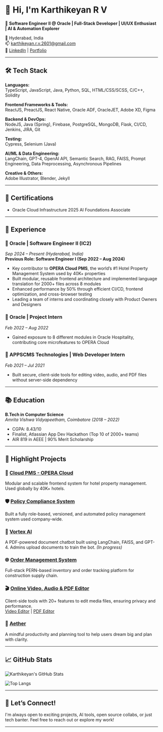 # 👋 Hi, I'm Karthikeyan R V

🎯 **Software Engineer II @ Oracle | Full-Stack Developer | UI/UX Enthusiast | AI & Automation Explorer**

📍 Hyderabad, India  
📫 [karthikeyan.r.v.2601@gmail.com](mailto:karthikeyan.r.v.2601@gmail.com)  
🔗 [LinkedIn](https://www.linkedin.com/in/karthikeyan-r-v-549b861b6) | [Portfolio](#)

---

## 🛠️ Tech Stack

**Languages:**  
TypeScript, JavaScript, Java, Python, SQL, HTML/CSS/SCSS, C/C++, Solidity

**Frontend Frameworks & Tools:**  
ReactJS, PreactJS, React Native, Oracle ADF, OracleJET, Adobe XD, Figma

**Backend & DevOps:**  
NodeJS, Java (Spring), Firebase, PostgreSQL, MongoDB, Flask, CI/CD, Jenkins, JIRA, Git

**Testing:**  
Cypress, Selenium (Java)

**AI/ML & Data Engineering:**  
LangChain, GPT-4, OpenAI API, Semantic Search, RAG, FAISS, Prompt Engineering, Data Preprocessing, Asynchronous Pipelines

**Creative & Others:**  
Adobe Illustrator, Blender, Jekyll

---

## 🧠 Certifications

- Oracle Cloud Infrastructure 2025 AI Foundations Associate

---

## 💼 Experience

### 🔹 Oracle | Software Engineer II (IC2)
*Sep 2024 – Present (Hyderabad, India)*  
**Previous Role: Software Engineer I (Sep 2022 – Aug 2024)**

- Key contributor to **OPERA Cloud PMS**, the world’s #1 Hotel Property Management System used by 40K+ properties
- Built modular, reusable frontend architecture and implemented language translation for 2000+ files across 8 modules
- Enhanced performance by 50% through efficient CI/CD, frontend optimization, and cross-browser testing
- Leading a team of interns and coordinating closely with Product Owners and Designers

### 🔹 Oracle | Project Intern
*Feb 2022 – Aug 2022*

- Gained exposure to 8 different modules in Oracle Hospitality, contributing core microfeatures to OPERA Cloud

### 🔹 APPSCMS Technologies | Web Developer Intern
*Feb 2021 – Jul 2021*

- Built secure, client-side tools for editing video, audio, and PDF files without server-side dependency

---

## 📚 Education

**B.Tech in Computer Science**  
*Amrita Vishwa Vidyapeetham, Coimbatore (2018 – 2022)*  
- CGPA: 8.43/10  
- Finalist, Atlassian App Dev Hackathon (Top 10 of 2000+ teams)  
- AIR 819 in AEEE | 90% Merit Scholarship  

---

## 🚀 Highlight Projects

### 🏨 [Cloud PMS - OPERA Cloud](#)
Modular and scalable frontend system for hotel property management. Used globally by 40K+ hotels.

### 🛡️ [Policy Compliance System](#)
Built a fully role-based, versioned, and automated policy management system used company-wide.

### 🧠 [Vortex AI](#)
A PDF-powered document chatbot built using LangChain, FAISS, and GPT-4. Admins upload documents to train the bot. *(In progress)*

### 🌐 [Order Management System](#)
Full-stack PERN-based inventory and order tracking platform for construction supply chain.

### 🎬 [Online Video, Audio & PDF Editor](#)
Client-side tools with 20+ features to edit media files, ensuring privacy and performance.  
[Video Editor](#) | [PDF Editor](#)

### 🎯 [Aether](#)
A mindful productivity and planning tool to help users dream big and plan with clarity.  

---

## 📈 GitHub Stats

![Karthikeyan's GitHub Stats](https://github-readme-stats.vercel.app/api?KarthikeyanRV2601&show_icons=true&theme=radical)

![Top Langs](https://github-readme-stats.vercel.app/api/top-langs/?KarthikeyanRV2601&layout=compact&theme=radical)

---

## 🌟 Let’s Connect!

I'm always open to exciting projects, AI tools, open source collabs, or just tech banter. Feel free to reach out or explore my work!

---


